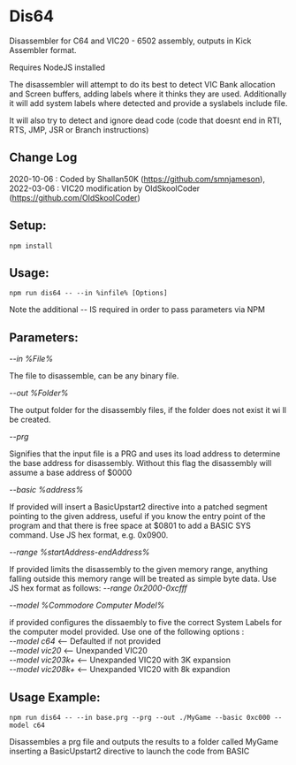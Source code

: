 # Dis64
Disassembler for C64 and VIC20 - 6502 assembly, outputs in Kick Assembler format.

Requires NodeJS installed

The disassembler will attempt to do its best to detect VIC Bank allocation and Screen buffers, adding labels where it thinks they are used. Additionally it will add system labels where detected and provide a syslabels include file.

It will also try to detect and ignore dead code (code that doesnt end in RTI, RTS, JMP, JSR or Branch instructions)

Change Log
-
2020-10-06 : Coded by Shallan50K (https://github.com/smnjameson),<BR>
2022-03-06 : VIC20 modification by OldSkoolCoder (https://github.com/OldSkoolCoder)

## Setup:
```
npm install
```


## Usage:
```
npm run dis64 -- --in %infile% [Options]
```
Note the additional -- IS required in order to pass parameters via NPM


## Parameters:


*--in %File%*

The file to disassemble, can be any binary file.

*--out %Folder%*

The output folder for the disassembly files, if the folder does not exist it wi ll be created.

*--prg*

Signifies that the input file is a PRG and uses its load address to determine the base address for disassembly. Without this flag the disassembly will assume a base address of $0000

*--basic %address%*

If provided will insert a BasicUpstart2 directive into a patched segment pointing to the given address, useful if you know the entry point of the program and that there is free space at $0801 to add a BASIC SYS command. Use JS hex format, e.g. 0x0900.

*--range %startAddress-endAddress%*

If provided limits the disassembly to the given memory range, anything falling outside this memory range will be treated as simple byte data. Use JS hex format as follows:
*--range 0x2000-0xcfff*
 
*--model %Commodore Computer Model%*

if provided configures the dissaembly to five the correct System Labels for the computer model provided. Use one of the following options :<br>
*--model c64*  <-- Defaulted if not provided<BR>
*--model vic20* <-- Unexpanded VIC20<BR>
*--model vic203k+* <-- Unexpanded VIC20 with 3K expansion<BR>
*--model vic208k+* <-- Unexpanded VIC20 with 8k expandion

## Usage Example:

```
npm run dis64 -- --in base.prg --prg --out ./MyGame --basic 0xc000 -- model c64
```
Disassembles a prg file and outputs the results to a folder called MyGame inserting a BasicUpstart2 directive to launch the code from BASIC

